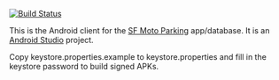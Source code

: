 [![Build Status](https://travis-ci.org/nosepass/moto_parking_android.svg?branch=master)](https://travis-ci.org/nosepass/moto_parking_android)

This is the Android client for the [SF Moto Parking](https://play.google.com/store/apps/details?id=com.github.nosepass.motoparking) app/database. It is an [Android 
Studio](https://developer.android.com/sdk/installing/studio.html) project.

Copy keystore.properties.example to keystore.properties and fill in the keystore password to build signed APKs.
